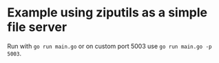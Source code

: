 # Example using ziputils as a simple file server

Run with `go run main.go` or on custom port 5003 use `go run main.go -p 5003`.

